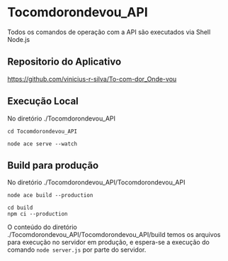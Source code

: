 # Tocomdorondevou_API

Todos os comandos de operação com a API são executados via Shell Node.js

## Repositorio do Aplicativo
https://github.com/vinicius-r-silva/To-com-dor_Onde-vou

## Execução Local
No diretório ./Tocomdorondevou_API
```
cd Tocomdorondevou_API

node ace serve --watch
```

## Build para produção
No diretório ./Tocomdorondevou_API/Tocomdorondevou_API
```
node ace build --production

cd build
npm ci --production
```
O conteúdo do diretório ./Tocomdorondevou_API/Tocomdorondevou_API/build temos os arquivos para execução no servidor em produção, e espera-se a execução do comando ``` node server.js ``` por parte do servidor.
